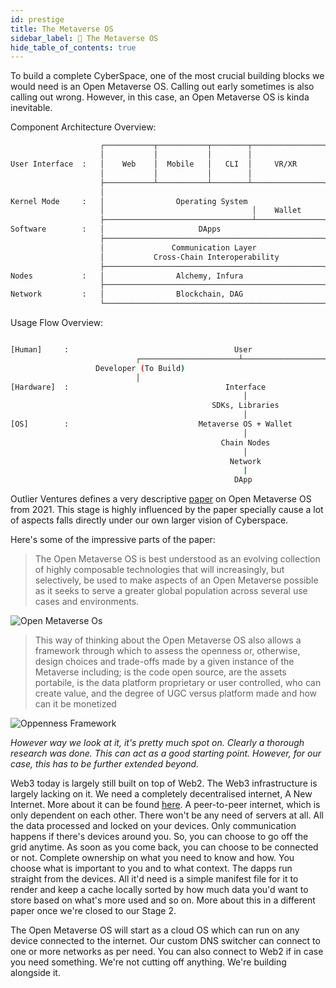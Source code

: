 ```yaml
---
id: prestige
title: The Metaverse OS
sidebar_label: 🥅 The Metaverse OS
hide_table_of_contents: true
---
```


To build a complete CyberSpace, one of the most crucial building blocks we would need is an Open Metaverse OS. Calling out early sometimes is also calling out wrong. However, in this case, an Open Metaverse OS is kinda inevitable. 

Component Architecture Overview:

```bash
                    ┌───────────┬───────────┬────────┬────────────────┐
                    │           │           │        │                │
User Interface  :   │    Web    │  Mobile   │   CLI  │     VR/XR      │
                    │           │           │        │                │
                    ├───────────┴───────────┴────────┴────────────────┤
                    │                                                 │
Kernel Mode     :   │                Operating System                 │
                    │                                 │    Wallet     │
                    ├─────────────────────────────────┴───────────────┤
Software        :   │                     DApps                       │
                    ├─────────────────────────────────────────────────┤
                    │               Communication Layer               │
                    │           Cross-Chain Interoperability          │
                    ├─────────────────────────────────────────────────┤
Nodes           :   │                Alchemy, Infura                  │
                    ├─────────────────────────────────────────────────┤
Network         :   │                Blockchain, DAG                  │
                    └─────────────────────────────────────────────────┘
```

Usage Flow Overview:

```bash

[Human]     :                                     User
                            ┌──────────────────────┴──────────────────────────┐
                   Developer (To Build)                                   User (To Use)
                            │                                                 │
[Hardware]  :                                   Interface
                                                    │
                                             SDKs, Libraries
                                                    │
[OS]        :                             Metaverse OS + Wallet
                                                    │
                                               Chain Nodes
                                                    │
                                                 Network
                                                    |
                                                  DApp
```

Outlier Ventures defines a very descriptive [paper](https://outlierventures.io/wp-content/uploads/2021/08/OV-Metaverse-OS_V6.pdf) on Open Metaverse OS from 2021. This stage is highly influenced by the paper specially cause a lot of aspects falls directly under our own larger vision of Cyberspace.

Here's some of the impressive parts of the paper:

> The Open Metaverse OS is best understood as an evolving collection of highly composable technologies that will increasingly, but selectively, be used to make aspects of an Open Metaverse possible as it seeks to serve a greater global population across several use cases and environments.

![Open Metaverse Os](/img/open-metaverse--os.png "Open Metaverse Os Architecture by Outlier Ventures")

> This way of thinking about the Open Metaverse OS also allows a framework through which to
assess the openness or, otherwise, design choices and trade-offs made by a given instance of the
Metaverse including; is the code open source, are the assets portabile, is the data platform
proprietary or user controlled, who can create value, and the degree of UGC versus platform made
and how can it be monetized

![Oppenness Framework](/img/ov-oppenness-framework.png "Oppenness Framework by Outlier Ventures")

_However way we look at it, it's pretty much spot on. Clearly a thorough research was done. This can act as a good starting point. However, for our case, this has to be further extended beyond._

Web3 today is largely still built on top of Web2. The Web3 infrastructure is largely lacking on it. We need a completely decentralised internet, A New Internet. More about it can be found [here](https://blog.anirudha.dev/building-a-new-world). A peer-to-peer internet, which is only dependent on each other. There won't be any need of servers at all. All the data processed and locked on your devices. Only communication happens if there's devices around you. So, you can choose to go off the grid anytime. As soon as you come back, you can choose to be connected or not. Complete ownership on what you need to know and how. You choose what is important to you and to what context. The dapps run straight from the devices. All it'd need is a simple manifest file for it to render and keep a cache locally sorted by how much data you'd want to store based on what's more used and so on. More about this in a different paper once we're closed to our Stage 2.

The Open Metaverse OS will start as a cloud OS which can run on any device connected to the internet. Our custom DNS switcher can connect to one or more networks as per need. You can also connect to Web2 if in case you need something. We're not cutting off anything. We're building alongside it.

